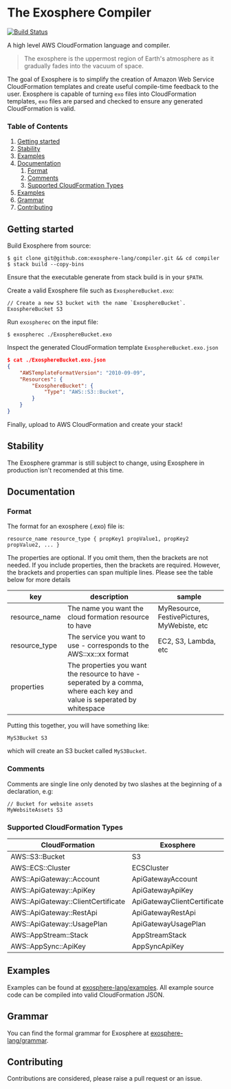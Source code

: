 # The Exosphere Compiler

[![Build Status](https://travis-ci.com/exosphere-lang/compiler.svg?branch=master)](https://travis-ci.com/exosphere-lang/compiler)

A high level AWS CloudFormation language and compiler.

> The exosphere is the uppermost region of Earth's atmosphere as it gradually fades into the vacuum of space.

The goal of Exosphere is to simplify the creation of Amazon Web Service CloudFormation templates and create useful compile-time feedback to the user. Exosphere is capable of turning `exo` files into CloudFormation templates, `exo` files are parsed and checked to ensure any generated CloudFormation is valid.

### Table of Contents
1. [Getting started](#getting_started)
2. [Stability](#stability)
3. [Examples](#examples)
4. [Documentation](#documentation)
    1. [Format](#format)
    1. [Comments](#comments)
    2. [Supported CloudFormation Types](#supported_cloudFormation_types)
5. [Examples](#examples)
6. [Grammar](#grammar)
7. [Contributing](#contributing)


## Getting started <a name="getting_started"></a>

Build Exosphere from source:

```shell
$ git clone git@github.com:exosphere-lang/compiler.git && cd compiler
$ stack build --copy-bins
```

Ensure that the executable generate from stack build is in your `$PATH`.

Create a valid Exosphere file such as `ExosphereBucket.exo`:

```
// Create a new S3 bucket with the name `ExosphereBucket`.
ExosphereBucket S3
```

Run `exospherec` on the input file:

```shell
$ exospherec ./ExosphereBucket.exo
```

Inspect the generated CloudFormation template `ExosphereBucket.exo.json`

```json
$ cat ./ExosphereBucket.exo.json
{
    "AWSTemplateFormatVersion": "2010-09-09",
    "Resources": {
        "ExosphereBucket": {
            "Type": "AWS::S3::Bucket",
        }
    }
}
```

Finally, upload to AWS CloudFormation and create your stack!

## Stability <a name="stability"></a>

The Exosphere grammar is still subject to change, using Exosphere in production isn't recomended at this time.

## Documentation <a name="documentation"></a>

### Format <a name="format"></a>

The format for an exosphere (.exo) file is:

```resource_name resource_type { propKey1 propValue1, propKey2 propValue2, ... }```

The properties are optional. If you omit them, then the brackets are not needed. If you include properties, then the brackets are required. However, the brackets and properties can span multiple lines. Please see the table below for more details

| key | description | sample |
| --- | --- | -- |
| resource_name | The name you want the cloud formation resource to have | MyResource, FestivePictures, MyWebiste, etc |
| resource_type | The service you want to use - corresponds to the AWS::xx::xx format | EC2, S3, Lambda, etc |
| properties | The properties you want the resource to have - seperated by a comma, where each key and value is seperated by whitespace |  |

Putting this together, you will have something like:

```MyS3Bucket S3```

which will create an S3 bucket called `MyS3Bucket`.

### Comments <a name="comments"></a>

Comments are single line only denoted by two slashes at the beginning of a declaration, e.g:

```
// Bucket for website assets
MyWebsiteAssets S3
```

### Supported CloudFormation Types  <a name="supported_cloudFormation_types"></a>

| CloudFormation | Exosphere |
| --- | --- |
| AWS::S3::Bucket | S3 |
| AWS::ECS::Cluster | ECSCluster |
| AWS::ApiGateway::Account | ApiGatewayAccount |
| AWS::ApiGateway::ApiKey | ApiGatewayApiKey |
| AWS::ApiGateway::ClientCertificate | ApiGatewayClientCertificate |
| AWS::ApiGateway::RestApi | ApiGatewayRestApi |
| AWS::ApiGateway::UsagePlan | ApiGatewayUsagePlan |
| AWS::AppStream::Stack | AppStreamStack |
| AWS::AppSync::ApiKey | AppSyncApiKey |

## Examples  <a name="examples"></a>

Examples can be found at [exosphere-lang/examples](https://github.com/exosphere-lang/examples). All example source code can be compiled into valid CloudFormation JSON.

## Grammar  <a name="grammar"></a>

You can find the formal grammar for Exosphere at [exosphere-lang/grammar](https://github.com/exosphere-lang/grammar).

## Contributing  <a name="contributing"></a>

Contributions are considered, please raise a pull request or an issue.
